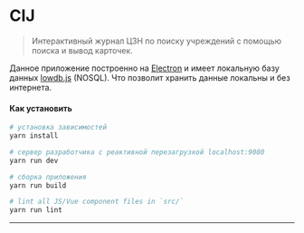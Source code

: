 # CIJ

> Интерактивный журнал ЦЗН по поиску учреждений с помощью поиска и вывод карточек.

Данное приложение построенно на [Electron](https://electronjs.org/) и имеет локальную базу данных [lowdb.js](https://github.com/typicode/lowdb) (NOSQL). Что позволит хранить данные локальны и без интернета. 

#### Как установить

``` bash
# установка зависимостей
yarn install

# сервер разработчика с реактивной перезагрузкой localhost:9080
yarn run dev

# сборка приложения
yarn run build

# lint all JS/Vue component files in `src/`
yarn run lint

```

---

